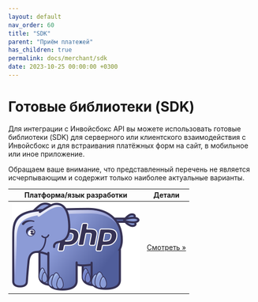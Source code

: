 ```yaml
---
layout: default
nav_order: 60
title: "SDK"
parent: "Приём платежей"
has_children: true
permalink: docs/merchant/sdk
date: 2023-10-25 00:00:00 +0300
---
```


# Готовые библиотеки (SDK)

Для интеграции с Инвойсбокс API вы можете использовать готовые библиотеки (SDK) для серверного или клиентского
взаимодействия с Инвойсбокс и для встраивания платёжных форм на сайт, в мобильное или иное приложение.

Обращаем ваше внимание, что представленный перечень не является исчерпывающим и содержит только наиболее
актуальные варианты.


| Платформа/язык разработки          | Детали
| -----------------------------------| ---------------------------------------
| ![PHP](/assets/images/sdk/php.svg) | [Смотреть &raquo;](/docs/merchant/sdk/php)
